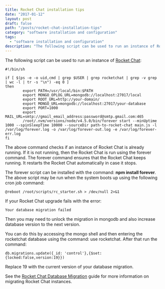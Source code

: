 ```yaml
---
title: Rocket Chat installation tips
date: "2017-01-12"
layout: post
draft: false
path: "/posts/rocket-chat-installation-tips"
category: "software installation and configuration"
tags:
  - "software installation and configuration"
description: "The following script can be used to run an instance of Rocket Chat"
---
```


The following script can be used to run an instance of [Rocket Chat](https://rocket.chat/):

```
#!/bin/sh

if [ $(ps -e -o uid,cmd | grep $USER | grep rocketchat | grep -v grep | wc -l | tr -s "\n") -eq 0 ]
then
        export PATH=/usr/local/bin:$PATH
        export MONGO_OPLOG_URL=mongodb://localhost:27017/local
        export ROOT_URL=http://your-domain/
        export MONGO_URL=mongodb://localhost:27017/your-database
        export PORT=1000
        export MAIL_URL=smtp://gmail_email_address:password@smtp.gmail.com:465
        /root/.nvm/versions/node/v4.5.0/bin/forever start --minUptime 1000 --spinSleepTime 10000 --sourceDir path-to-rocket-chat main.js -l /var/log/forever.log -o /var/log/forever-out.log -e /var/log/forever-err.log
fi
```

The above command checks if an instance of Rocket Chat is already running. If it is not running, then the Rocket Chat is run using the forever command. The forever command ensures that the Rocket Chat keeps running. It restarts the Rocket Chat automatically in case it stops.

The forever script can be installed with the command: **npm install forever**. The above script may be run when the system boots up using the following cron job command:

```
@reboot /root/scripts/rc_starter.sh > /dev/null 2>&1
```

If your Rocket Chat upgrade fails with the error:

```
Your database migration failed
```

Then you may need to unlock the migration in mongodb and also increase database version to the next version.

You can do this by accessing the mongo shell and then entering the rocketchat database using the command: use rocketchat. After that run the command:

```
db.migrations.update({_id: 'control'},{$set:{locked:false,version:19}})
```

Replace 19 with the current version of your database migration.

See the [Rocket Chat Database Migration](https://rocket.chat/docs/administrator-guides/database-migration/) guide for more information on migrating Rocket Chat instances.
